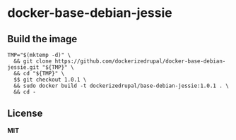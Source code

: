 # docker-base-debian-jessie

## Build the image

    TMP="$(mktemp -d)" \
      && git clone https://github.com/dockerizedrupal/docker-base-debian-jessie.git "${TMP}" \
      && cd "${TMP}" \
      $$ git checkout 1.0.1 \
      && sudo docker build -t dockerizedrupal/base-debian-jessie:1.0.1 . \
      && cd -

## License

**MIT**
